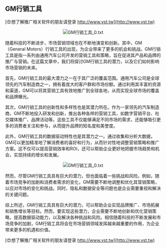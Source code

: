 ## **GM行销工具**

[😍想了解推广相关软件的朋友请登录 http://www.vst.tw](http://www.vst.tw)

 <center><img src="https://vst.tw/MP4/tuiguang/png/1.png" alt="GM行销工具_0.txt"></center>

随着科技的不断进步，市场营销领域也在不断地演变和创新。其中，GM（General Motors）行销工具的出现，为企业带来了更多的机会和挑战。GM行销工具是指一系列由通用汽车公司开发的营销工具和策略，旨在促进其产品和品牌的推广与营销。在这篇文章中，我们将探讨GM行销工具的潜力，以及它们如何影响市场营销的未来。

首先，GM行销工具的最大潜力之一在于其广泛的覆盖范围。通用汽车公司是全球领先的汽车制造商之一，拥有着庞大的客户群和市场份额。通过利用其丰富的资源和渠道，GM可以将其营销工具有效地推广到全球各地，从而实现全球市场的覆盖和品牌曝光。

其次，GM行销工具的创新性和多样性也是其潜力所在。作为一家领先的汽车制造商，GM不断地投入研发和创新，推出各种各样的营销工具，如数字营销平台、社交媒体推广、品牌活动等。这些工具不仅能够满足不同市场的需求，还能够吸引更多的消费者关注和参与，从而提升品牌的知名度和美誉度。

此外，GM行销工具的数据驱动特性也是其潜力之一。通过收集和分析大数据，GM可以更加精准地了解消费者的喜好和行为，从而针对性地调整营销策略和推广方案。这不仅可以提高营销效率和ROI，还可以帮助企业更好地把握市场趋势和机会，实现持续的增长和发展。

 <center><img src="https://vst.tw/MP4/tuiguang/png/5.png" alt="GM行销工具_0.txt"></center>

然而，尽管GM行销工具具有巨大的潜力，但也面临着一些挑战和风险。例如，随着市场竞争的加剧和消费者需求的变化，GM需要不断地调整和优化其营销策略，以应对市场的变化和挑战。同时，隐私和数据安全等问题也是企业需要重视和解决的关键问题。

综上所述，GM行销工具具有巨大的潜力，可以帮助企业实现品牌推广、市场拓展和销售增长等目标。然而，要实现这些潜力，企业需要不断地创新和优化营销策略，提高数据驱动能力，以及解决各种挑战和风险。相信随着科技的不断发展和市场竞争的加剧，GM行销工具将会在市场营销领域发挥越来越重要的作用，为企业带来更多的机遇和价值。

[😍想了解推广相关软件的朋友请登录 http://www.vst.tw](http://www.vst.tw)



